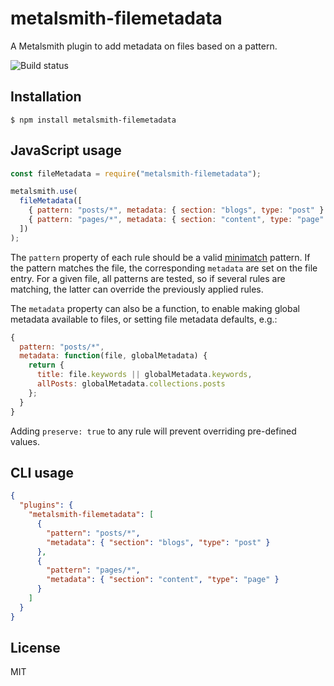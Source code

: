 # metalsmith-filemetadata

A Metalsmith plugin to add metadata on files based on a pattern.

![Build status](https://github.com/dpobel/metalsmith-filemetadata/actions/workflows/main.yml/badge.svg)

## Installation

    $ npm install metalsmith-filemetadata

## JavaScript usage

```js
const fileMetadata = require("metalsmith-filemetadata");

metalsmith.use(
  fileMetadata([
    { pattern: "posts/*", metadata: { section: "blogs", type: "post" } },
    { pattern: "pages/*", metadata: { section: "content", type: "page" } },
  ])
);
```

The `pattern` property of each rule should be a valid
[minimatch](https://www.npmjs.org/package/minimatch) pattern. If the pattern
matches the file, the corresponding `metadata` are set on the file entry. For a
given file, all patterns are tested, so if several rules are matching, the latter
can override the previously applied rules.

The `metadata` property can also be a function, to enable making global metadata available to files,
or setting file metadata defaults, e.g.:

```js
{
  pattern: "posts/*",
  metadata: function(file, globalMetadata) {
    return {
      title: file.keywords || globalMetadata.keywords,
      allPosts: globalMetadata.collections.posts
    };
  }
}
```

Adding `preserve: true` to any rule will prevent overriding pre-defined values.

## CLI usage

```json
{
  "plugins": {
    "metalsmith-filemetadata": [
      {
        "pattern": "posts/*",
        "metadata": { "section": "blogs", "type": "post" }
      },
      {
        "pattern": "pages/*",
        "metadata": { "section": "content", "type": "page" }
      }
    ]
  }
}
```

## License

MIT
